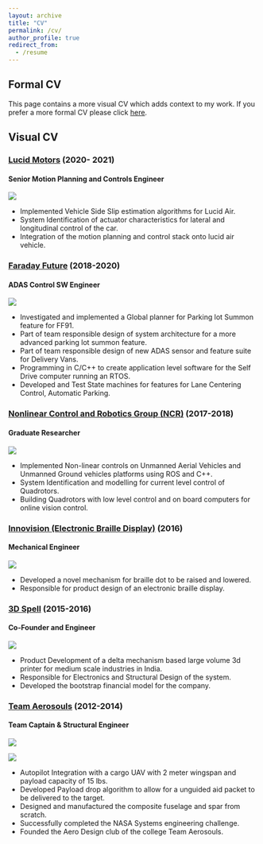 ```yaml
---
layout: archive
title: "CV"
permalink: /cv/
author_profile: true
redirect_from:
  - /resume
---
```

## **Formal CV**
This page contains a more visual CV which adds context to my work. If you prefer a more formal CV please click [here](https://drive.google.com/file/d/1JSIIDGW5NpHBrHMOIRkY9sQ0unO4wvkd/view).

## **Visual CV**

### [Lucid Motors](https://www.lucidmotors.com/) (2020- 2021)
#### Senior Motion Planning and Controls Engineer
![](/images/lucid_motors.jpg)

*	Implemented Vehicle Side Slip estimation algorithms for Lucid Air.
*	System Identification of actuator characteristics for lateral and longitudinal control of the car.
*	Integration of the motion planning and control stack onto lucid air vehicle.

### [Faraday Future](https://www.ff.com/) (2018-2020)
#### ADAS  Control SW Engineer 
![](/images/farday_future.jpg)
*	Investigated and implemented a Global planner for Parking lot Summon feature for FF91.
*	Part of team responsible design of system architecture for a more advanced parking lot summon feature.
*	Part of team responsible design of new ADAS sensor and feature suite for Delivery Vans.
*	Programming in C/C++ to create application level software for the Self Drive computer running an RTOS.
*	Developed and Test State machines for features for Lane Centering Control, Automatic Parking.

### [Nonlinear Control and Robotics Group (NCR)](https://ncr.mae.ufl.edu/index.php?id=ncr) (2017-2018)
#### Graduate Researcher
![](/images/NCR.jpg)
 * Implemented Non-linear controls on Unmanned Aerial Vehicles and Unmanned Ground vehicles platforms using ROS and C++. 
*	System Identification and modelling for current level control of Quadrotors.
*	Building Quadrotors with low level control and on board computers for online vision control.

### [Innovision (Electronic Braille Display)](https://innovisiontech.co/brailleme/) (2016)
#### Mechanical Engineer
![](/images/innovision.png)
*	Developed a novel mechanism for braille dot to be raised and lowered.
*	Responsible for product design of an electronic braille display.

### [3D Spell]() (2015-2016)
#### Co-Founder and Engineer
![](/images/3dspellcollage.jpg)
*	Product Development of a delta mechanism based large volume 3d printer for medium scale industries in India.
*	Responsible for Electronics and Structural Design of the system.
*	Developed the bootstrap financial model for the company.

### [Team Aerosouls](https://www.facebook.com/teamaerosouls) (2012-2014)
#### Team Captain & Structural Engineer
![](/images/TA_2014.jpg)

![](/images/TA_2015.jpg)

*	Autopilot Integration with a cargo UAV with 2 meter wingspan and payload capacity of 15 lbs.
*	Developed Payload drop algorithm to allow for a unguided aid packet to be delivered to the target.
*	Designed and manufactured the composite fuselage and spar from scratch.
*	Successfully completed the NASA Systems engineering challenge.
*	Founded the Aero Design club of the college Team Aerosouls.

